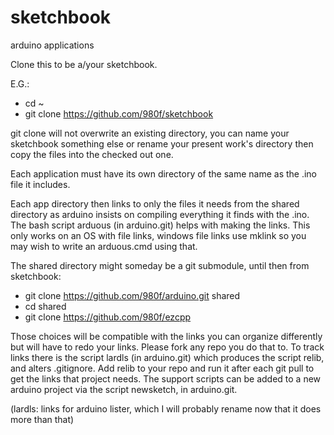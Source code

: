 # sketchbook
arduino applications

Clone this to be a/your sketchbook.

E.G.: 
* cd ~
* git clone https://github.com/980f/sketchbook 

git clone will not overwrite an existing directory, you can name your sketchbook something else or rename your present work's directory then copy the files into the checked out one.


Each application must have its own directory of the same name as the .ino file it includes.

Each app directory then links to only the files it needs from the shared directory as arduino insists on compiling everything it finds with the .ino. The bash script arduous (in arduino.git) helps with making the links. This only works on an OS with file links, windows file links use mklink so you may wish to write an arduous.cmd using that.

The shared directory might someday be a git submodule, until then from sketchbook:
* git clone https://github.com/980f/arduino.git shared
* cd shared
* git clone https://github.com/980f/ezcpp

Those choices will be compatible with the links  you can organize differently but will have to redo your links. Please fork any repo you do that to.
To track links there is the script lardls (in arduino.git) which produces the script relib, and alters .gitignore. Add relib to your repo and run it after each git pull to get the links that project needs.
The support scripts can be added to a new arduino project via the script newsketch, in arduino.git.

(lardls: links for arduino lister, which I will probably rename now that it does more than that)
